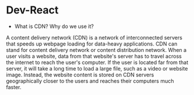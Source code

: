 # Dev-React
* What is CDN? Why do we use it?

A content delivery network (CDN) is a network of interconnected servers that speeds up webpage loading for data-heavy applications. CDN can stand for content delivery network or content distribution network. 
When a user visits a website, data from that website's server has to travel across the internet to reach the user's computer. If the user is located far from that server, it will take a long time to load a large file, such as a video or website image. Instead, the website content is stored on CDN servers geographically closer to the users and reaches their computers much faster.
